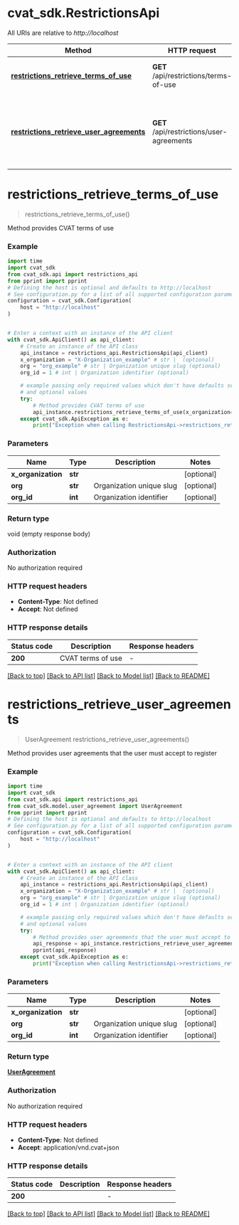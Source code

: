 # cvat_sdk.RestrictionsApi

All URIs are relative to *http://localhost*

Method | HTTP request | Description
------------- | ------------- | -------------
[**restrictions_retrieve_terms_of_use**](RestrictionsApi.md#restrictions_retrieve_terms_of_use) | **GET** /api/restrictions/terms-of-use | Method provides CVAT terms of use
[**restrictions_retrieve_user_agreements**](RestrictionsApi.md#restrictions_retrieve_user_agreements) | **GET** /api/restrictions/user-agreements | Method provides user agreements that the user must accept to register


# **restrictions_retrieve_terms_of_use**
> restrictions_retrieve_terms_of_use()

Method provides CVAT terms of use

### Example


```python
import time
import cvat_sdk
from cvat_sdk.api import restrictions_api
from pprint import pprint
# Defining the host is optional and defaults to http://localhost
# See configuration.py for a list of all supported configuration parameters.
configuration = cvat_sdk.Configuration(
    host = "http://localhost"
)


# Enter a context with an instance of the API client
with cvat_sdk.ApiClient() as api_client:
    # Create an instance of the API class
    api_instance = restrictions_api.RestrictionsApi(api_client)
    x_organization = "X-Organization_example" # str |  (optional)
    org = "org_example" # str | Organization unique slug (optional)
    org_id = 1 # int | Organization identifier (optional)

    # example passing only required values which don't have defaults set
    # and optional values
    try:
        # Method provides CVAT terms of use
        api_instance.restrictions_retrieve_terms_of_use(x_organization=x_organization, org=org, org_id=org_id)
    except cvat_sdk.ApiException as e:
        print("Exception when calling RestrictionsApi->restrictions_retrieve_terms_of_use: %s\n" % e)
```


### Parameters

Name | Type | Description  | Notes
------------- | ------------- | ------------- | -------------
 **x_organization** | **str**|  | [optional]
 **org** | **str**| Organization unique slug | [optional]
 **org_id** | **int**| Organization identifier | [optional]

### Return type

void (empty response body)

### Authorization

No authorization required

### HTTP request headers

 - **Content-Type**: Not defined
 - **Accept**: Not defined


### HTTP response details

| Status code | Description | Response headers |
|-------------|-------------|------------------|
**200** | CVAT terms of use |  -  |

[[Back to top]](#) [[Back to API list]](../README.md#documentation-for-api-endpoints) [[Back to Model list]](../README.md#documentation-for-models) [[Back to README]](../README.md)

# **restrictions_retrieve_user_agreements**
> UserAgreement restrictions_retrieve_user_agreements()

Method provides user agreements that the user must accept to register

### Example


```python
import time
import cvat_sdk
from cvat_sdk.api import restrictions_api
from cvat_sdk.model.user_agreement import UserAgreement
from pprint import pprint
# Defining the host is optional and defaults to http://localhost
# See configuration.py for a list of all supported configuration parameters.
configuration = cvat_sdk.Configuration(
    host = "http://localhost"
)


# Enter a context with an instance of the API client
with cvat_sdk.ApiClient() as api_client:
    # Create an instance of the API class
    api_instance = restrictions_api.RestrictionsApi(api_client)
    x_organization = "X-Organization_example" # str |  (optional)
    org = "org_example" # str | Organization unique slug (optional)
    org_id = 1 # int | Organization identifier (optional)

    # example passing only required values which don't have defaults set
    # and optional values
    try:
        # Method provides user agreements that the user must accept to register
        api_response = api_instance.restrictions_retrieve_user_agreements(x_organization=x_organization, org=org, org_id=org_id)
        pprint(api_response)
    except cvat_sdk.ApiException as e:
        print("Exception when calling RestrictionsApi->restrictions_retrieve_user_agreements: %s\n" % e)
```


### Parameters

Name | Type | Description  | Notes
------------- | ------------- | ------------- | -------------
 **x_organization** | **str**|  | [optional]
 **org** | **str**| Organization unique slug | [optional]
 **org_id** | **int**| Organization identifier | [optional]

### Return type

[**UserAgreement**](UserAgreement.md)

### Authorization

No authorization required

### HTTP request headers

 - **Content-Type**: Not defined
 - **Accept**: application/vnd.cvat+json


### HTTP response details

| Status code | Description | Response headers |
|-------------|-------------|------------------|
**200** |  |  -  |

[[Back to top]](#) [[Back to API list]](../README.md#documentation-for-api-endpoints) [[Back to Model list]](../README.md#documentation-for-models) [[Back to README]](../README.md)

